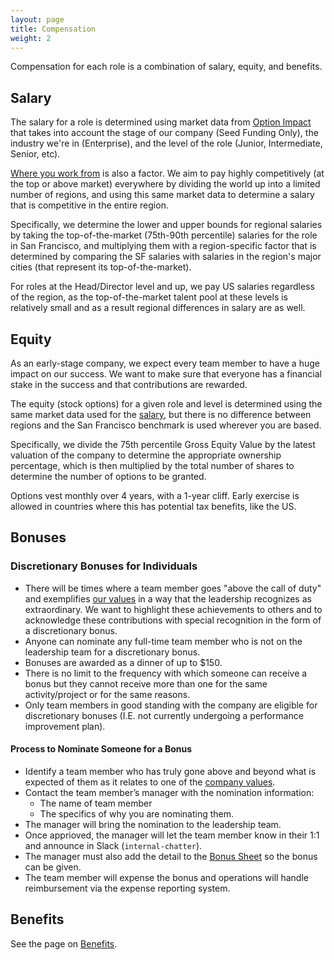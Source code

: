 ```yaml
---
layout: page
title: Compensation
weight: 2
---
```


Compensation for each role is a combination of salary, equity, and benefits.

## Salary

The salary for a role is determined using market data from [Option Impact](https://www.optionimpact.com/) that takes into account the stage of our company (Seed Funding Only), the industry we're in (Enterprise), and the level of the role (Junior, Intermediate, Senior, etc).

[Where you work from](/company/all-remote#where-we-hire) is also a factor.
We aim to pay highly competitively (at the top or above market) everywhere by
dividing the world up into a limited number of regions,
and using this same market data to determine a salary that is competitive in the entire region.

Specifically, we determine the lower and upper bounds for regional salaries by
taking the top-of-the-market (75th-90th percentile) salaries for the role in San Francisco, and
multiplying them with a region-specific factor that is determined by comparing the SF salaries with salaries in the region's major cities (that represent its top-of-the-market).

For roles at the Head/Director level and up, we pay US salaries regardless of the region,
as the top-of-the-market talent pool at these levels is relatively small and as a result regional differences in salary are as well.

## Equity

As an early-stage company, we expect every team member to have a huge impact on our success. We want to make sure that everyone has a financial stake in the success and that contributions are rewarded.

The equity (stock options) for a given role and level is determined using the same market data used for the [salary](#salary), but there is no difference between regions and the San Francisco benchmark is used wherever you are based.

Specifically, we divide the 75th percentile Gross Equity Value by the latest valuation of the company to determine the appropriate ownership percentage, which is then multiplied by the total number of shares to determine the number of options to be granted.

Options vest monthly over 4 years, with a 1-year cliff. Early exercise is allowed in countries where this has potential tax benefits, like the US.

## Bonuses

### Discretionary Bonuses for Individuals
- There will be times where a team member goes "above the call of duty" and exemplifies [our values](/company/values) in a way that the leadership recognizes as extraordinary.  We want to highlight these achievements to others and to acknowledge these contributions with special recognition in the form of a discretionary bonus.
 - Anyone can nominate any full-time team member who is not on the leadership team for a discretionary bonus. 
 - Bonuses are awarded as a dinner of up to $150.
 - There is no limit to the frequency with which someone can receive a
   bonus but they cannot receive more than one for the same activity/project or for the same reasons.
 - Only team members in good standing with the company are eligible for discretionary bonuses (I.E. not currently undergoing a performance improvement plan).

#### Process to Nominate Someone for a Bonus    
- Identify a team member who has truly gone above and beyond what is expected of them as it relates to one of the [company values](/company/values).
- Contact the team member’s manager with the nomination information:
   - The name of team member
   - The specifics of why you are nominating them. 
- The manager will bring the nomination to the leadership team.
- Once apprioved, the manager will let the team member know in their 1:1 and announce in Slack (`internal-chatter`). 
- The manager must also add the detail to the [Bonus Sheet](https://docs.google.com/spreadsheets/d/1uuiJj5tySFO6XtjnkiGV0mOuysU3N4xECp1aF8xLpEg/edit#gid=0) so the bonus can be given.
- The team member will expense the bonus and operations will handle reimbursement via the expense reporting system. 

## Benefits

See the page on [Benefits](benefits).
